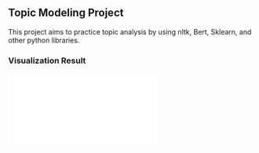 ## Topic Modeling Project
This project aims to practice topic analysis by using nltk, Bert, Sklearn, and other python libraries.


### Visualization Result

![Visulization](lda_graph.html)


